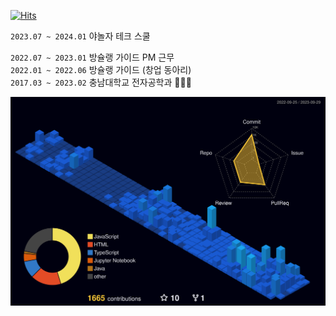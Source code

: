 [![Hits](https://hits.seeyoufarm.com/api/count/incr/badge.svg?url=https%3A%2F%2Fdiscord.gg%2FXMJgjQa7qZ&count_bg=%23002C5F&title_bg=%23000000&icon=discord.svg&icon_color=%23FFFFFF&title=Hits&edge_flat=true)](https://discord.gg/XMJgjQa7qZ)

`2023.07 ~ 2024.01` 야놀자 테크 스쿨  

`2022.07 ~ 2023.01` 방슐랭 가이드 PM 근무  
`2022.01 ~ 2022.06` 방슐랭 가이드 (창업 동아리)  
`2017.03 ~ 2023.02` 충남대학교 전자공학과 👨🏻‍🎓  
  
![](./profile-3d-contrib/profile-night-view.svg)

